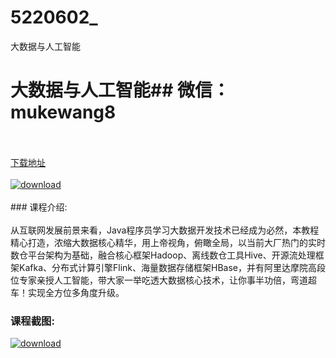 # 5220602_
大数据与人工智能
# 大数据与人工智能## 微信：mukewang8
<br/></br>[下载地址](http://www.36tz.cn/article/5220602 "下载地址")
<br/></br>[![download](http://36tz.cn/muke_img/2021_08_1-2-300x202.png "下载地址")](http://www.36tz.cn/article/5220602 "下载地址")
<br/></br>### 课程介绍:<br/></br>从互联网发展前景来看，Java程序员学习大数据开发技术已经成为必然，本教程精心打造，浓缩大数据核心精华，用上帝视角，俯瞰全局，以当前大厂热门的实时数仓平台架构为基础，融合核心框架Hadoop、离线数仓工具Hive、开源流处理框架Kafka、分布式计算引擎Flink、海量数据存储框架HBase，并有阿里达摩院高段位专家亲授人工智能，带大家一举吃透大数据核心技术，让你事半功倍，弯道超车！实现全方位多角度升级。

### 课程截图:
[![download](http://36tz.cn/muke_img/2021_08_2-2.png "下载地址")](http://www.36tz.cn/article/5220602 "下载地址")
